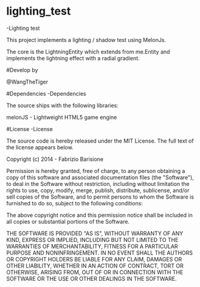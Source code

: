  # lighting_test
-Lighting test
 
 This project implements a lighting / shadow test using MelonJs.
 
 The core is the LightningEntity which extends from me.Entity and implements the lightning effect with a radial gradient.
 
 #Develop by

 @WangTheTiger
 
 #Dependencies
-Dependencies
 
 The source ships with the following libraries:
 
 melonJS - Lightweight HTML5 game engine
 
 #License
-License
 
 The source code is hereby released under the MIT License. The full text of the license appears below.
 
 Copyright (c) 2014 - Fabrizio Barisione
 
 Permission is hereby granted, free of charge, to any person obtaining a copy of this software and associated documentation files (the "Software"), to deal in the Software without restriction, including without limitation the rights to use, copy, modify, merge, publish, distribute, sublicense, and/or sell copies of the Software, and to permit persons to whom the Software is furnished to do so, subject to the following conditions:
 
 The above copyright notice and this permission notice shall be included in all copies or substantial portions of the Software.
 
 THE SOFTWARE IS PROVIDED "AS IS", WITHOUT WARRANTY OF ANY KIND, EXPRESS OR IMPLIED, INCLUDING BUT NOT LIMITED TO THE WARRANTIES OF MERCHANTABILITY, FITNESS FOR A PARTICULAR PURPOSE AND NONINFRINGEMENT. IN NO EVENT SHALL THE AUTHORS OR COPYRIGHT HOLDERS BE LIABLE FOR ANY CLAIM, DAMAGES OR OTHER LIABILITY, WHETHER IN AN ACTION OF CONTRACT, TORT OR OTHERWISE, ARISING FROM, OUT OF OR IN CONNECTION WITH THE SOFTWARE OR THE USE OR OTHER DEALINGS IN THE SOFTWARE.
